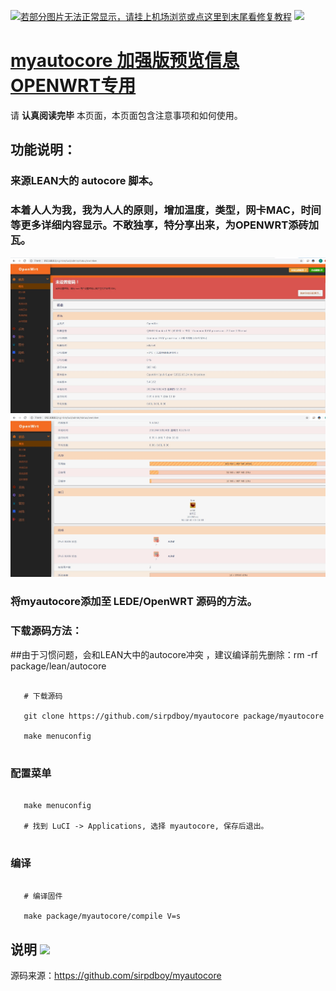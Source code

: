 [![若部分图片无法正常显示，请挂上机场浏览或点这里到末尾看修复教程](https://visitor-badge.glitch.me/badge?page_id=sirpdboy-visitor-badge)](#解决-github-网页上图片显示失败的问题) [![](https://img.shields.io/badge/TG群-点击加入-FFFFFF.svg)](https://t.me/joinchat/AAAAAEpRF88NfOK5vBXGBQ)

[myautocore 加强版预览信息OPENWRT专用](https://github.com/sirpdboy/myautocore)
======================
请 **认真阅读完毕** 本页面，本页面包含注意事项和如何使用。

## 功能说明：

###  来源LEAN大的  autocore 脚本。

###  本着人人为我，我为人人的原则，增加温度，类型，网卡MAC，时间等更多详细内容显示。不敢独享，特分享出来，为OPENWRT添砖加瓦。

<img src="doc/1.jpg" >
<img src="doc/2.jpg" >


### 将myautocore添加至 LEDE/OpenWRT 源码的方法。

### 下载源码方法：

##由于习惯问题，会和LEAN大中的autocore冲突 ，建议编译前先删除：rm -rf package/lean/autocore

 ```Brach
 
    # 下载源码

    git clone https://github.com/sirpdboy/myautocore package/myautocore
	
    make menuconfig
	
 ``` 
 
### 配置菜单

 ```Brach
 
    make menuconfig
	
	# 找到 LuCI -> Applications, 选择 myautocore, 保存后退出。
	
 ``` 
### 编译

 ```Brach 
 
    # 编译固件
	
    make package/myautocore/compile V=s
 ```

## 说明 [![](https://img.shields.io/badge/-说明-F5F5F5.svg)](#说明-)

源码来源：https://github.com/sirpdboy/myautocore
